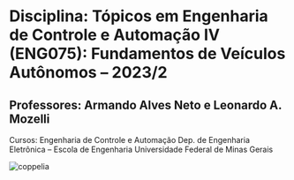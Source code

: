 # Disciplina: Tópicos em Engenharia de Controle e Automação IV (ENG075): Fundamentos de Veículos Autônomos – 2023/2

## Professores: Armando Alves Neto e Leonardo A. Mozelli
Cursos: Engenharia de Controle e Automação
Dep. de Engenharia Eletrônica – Escola de Engenharia
Universidade Federal de Minas Gerais

![coppelia](https://github.com/CELTA-UFMG/fundamentos_veiculos_autonomos/assets/64908110/85a35193-d9f2-4d48-920a-73de92e7b9b0)
